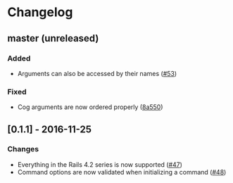 # Changelog

## master (unreleased)

### Added

- Arguments can also be accessed by their names ([#53](https://github.com/skroutz/cogy/issues/53))

### Fixed

- Cog arguments are now ordered properly ([8a550](https://github.com/skroutz/cogy/commit/8a55004ef80822a816a7c0e3fdd6202d968f8926))

## [0.1.1] - 2016-11-25

### Changes

- Everything in the Rails 4.2 series is now supported ([#47](https://github.com/skroutz/cogy/issues/47))
- Command options are now validated when initializing a command ([#48](https://github.com/skroutz/cogy/issues/48))

